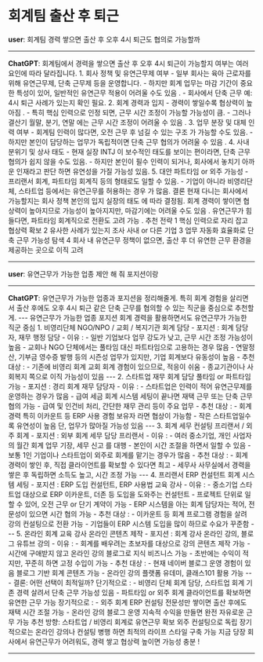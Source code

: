 # 회계팀 출산 후 퇴근

**user**:
회계팀 경력 쌓으면 출산 후 오후 4시 퇴근도 협의로 가능할까

---

**ChatGPT**:
회계팀에서 경력을 쌓으면 출산 후 오후 4시 퇴근이 가능할지 여부는 여러 요인에 따라 달라집니다. 1. 회사 정책 및 유연근무제 여부 - 일부 회사는 육아 근로자를 위해 유연근무제, 단축 근무제 등을 운영합니다. - 하지만 회계 업무는 마감 기간이 중요한 특성이 있어, 일반적인 유연근무 적용이 어려울 수도 있음 . - 회사에서 단축 근무 예: 4시 퇴근 사례가 있는지 확인 필요. 2. 회계 경력과 입지 - 경력이 쌓일수록 협상력이 높아짐 . - 특히 핵심 인력으로 인정 되면, 근무 시간 조정이 가능할 가능성이 큼. - 그러나 결산기 월말, 분기, 연말 에는 근무 시간 조정이 어려울 수 있음 . 3. 업무 분장 및 대체 인력 여부 - 회계팀 인력이 많다면, 오전 근무 후 넘길 수 있는 구조 가 가능할 수도 있음. - 하지만 본인이 담당하는 업무가 독립적이면 단축 근무 협의가 어려울 수 있음 . 4. 사내 분위기 및 상사 태도 - 현재 실장 INTJ 이 보수적인 태도를 보이는 편이라면, 단축 근무 협의가 쉽지 않을 수도 있음. - 하지만 본인이 필수 인력이 되거나, 회사에서 놓치기 아까운 인재라고 판단 하면 유연성을 가질 가능성 있음. 5. 대안 파트타임 or 외주 가능성 - 프리랜서 회계, 파트타임 회계직 등의 형태로도 일할 수 있음. - 기업이 아니라 비영리단체, 스타트업 등에서는 유연근무를 허용하는 경우 가 많음. 결론 현재 다니는 회사에서 가능할지는 회사 정책 본인의 입지 실장의 태도 에 따라 결정됨. 회계 경력이 쌓이면 협상력이 높아지므로 가능성이 높아지지만, 마감기에는 어려울 수도 있음 . 유연근무가 힘들다면, 파트타임 회계직으로 전환도 고려 가능 . 추천 전략 1 핵심 인력으로 자리 잡고 협상력 확보 2 유사한 사례가 있는지 조사 사내 or 다른 기업 3 업무 자동화 효율화로 단축 근무 가능성 탐색 4 회사 내 유연근무 정책이 없으면, 출산 후 더 유연한 근무 환경을 제공하는 곳으로 이직 고려

---

**user**:
유연근무가 가능한 업종 제안 해 줘 포지션이랑

---

**ChatGPT**:
유연근무가 가능한 업종과 포지션을 정리해줄게. 특히 회계 경험을 살리면서 출산 후에도 오후 4시 퇴근 같은 단축 근무를 협의할 수 있는 직군을 중심으로 추천할게. --- 유연근무가 가능한 업종 포지션 회계 경력을 활용하면서도 유연근무가 가능한 직군 중심 1. 비영리단체 NGO/NPO / 교회 / 복지기관 회계 담당 - 포지션 : 회계 담당자, 재무 행정 담당 - 이유 : - 일반 기업보다 업무 강도가 낮고, 근무 시간 조정 가능성이 높음 - 교회나 NGO 단체에서는 풀타임 대신 파트타임으로 고용하는 경우 많음 - 연말정산, 기부금 영수증 발행 등의 시즌성 업무가 있지만, 기업 회계보다 유동성이 높음 - 추천 대상 : - 기존에 비영리 회계 교회 회계 경험이 있으므로, 적응이 쉬움 - 종교기관이나 사회복지 쪽으로 이직 가능성이 있음 --- 2. 스타트업 재무 회계 담당 풀타임 or 파트타임 가능 - 포지션 : 경리 회계 재무 담당자 - 이유 : - 스타트업은 인력이 적어 유연근무제를 운영하는 경우가 많음 - 급여 세금 회계 시스템 세팅이 끝나면 재택 근무 또는 단축 근무 협의 가능 - 급여 및 인건비 처리, 간단한 재무 관리 등이 주요 업무 - 추천 대상 : - 회계 경력 특히 이카운트 등 ERP 사용 경험 보유자 라면 협상이 가능함 - 작은 스타트업일수록 유연성이 높음 단, 업무가 많아질 가능성 있음 --- 3. 회계 세무 컨설팅 프리랜서 / 외주 회계 - 포지션 : 외부 회계 세무 담당 프리랜서 - 이유 : - 여러 중소기업, 개인 사업자의 월간 회계 업무 기장, 세무 신고 를 대행 - 본인이 시간 조절을 하면서 일할 수 있음 - 보통 1인 기업이나 스타트업이 외주로 회계를 맡기는 경우가 많음 - 추천 대상 : - 회계 경력이 쌓인 후, 직접 클라이언트를 확보할 수 있다면 최고 - 세무사 사무실에서 경력을 쌓은 후 독립하면 소득도 높고, 시간 조정 가능 --- 4. 프리랜서 ERP 컨설턴트 회계 시스템 세팅 - 포지션 : ERP 도입 컨설턴트, ERP 사용법 교육 강사 - 이유 : - 중소기업 스타트업 대상으로 ERP 이카운트, 더존 등 도입을 도와주는 컨설턴트 - 프로젝트 단위로 일할 수 있어, 오전 근무 or 단기 계약이 가능 - ERP 시스템을 아는 회계 담당자는 적어, 전문성이 있으면 시간 협의 가능 - 추천 대상 : - 이카운트 등 회계 프로그램 경험을 살려 강의 컨설팅으로 전환 가능 - 기업들이 ERP 시스템 도입을 많이 하므로 수요가 꾸준함 --- 5. 온라인 회계 교육 강사 온라인 콘텐츠 제작 - 포지션 : 회계 강사 온라인 강의, 블로그 유튜브 강의 - 이유 : - 회계를 배우려는 초보자를 대상으로 강의 콘텐츠 제작 가능 - 시간에 구애받지 않고 온라인 강의 블로그로 지식 비즈니스 가능 - 초반에는 수익이 적지만, 꾸준히 하면 고정 수입이 가능 - 추천 대상 : - 현재 네이버 블로그 운영 경험이 있음 블로그 기반 회계 콘텐츠 가능 - 온라인 강의 플랫폼 유데미, 클래스101 활용 가능 --- 결론: 어떤 선택이 최적일까? 단기적으로 : - 비영리 단체 회계 담당, 스타트업 회계 기존 경력 살려서 단축 근무 가능성 있음 - 파트타임 or 외주 회계 클라이언트를 확보하면 유연한 근무 가능 장기적으로 : - 외주 회계 ERP 컨설팅 전문성만 쌓이면 출산 후에도 재택 시간 조절 가능 - 온라인 강의 블로그 운영 지속적 수익을 만들면 완전 자유로운 근무 가능 추천 방향: 스타트업 / 비영리 회계로 유연근무 확보 외주 컨설팅으로 독립 장기적으로는 온라인 강의나 컨설팅 병행 하면 최적의 라이프 스타일 구축 가능 지금 당장 회사에서 유연근무가 어려워도, 경력 쌓고 협상력 높이면 가능성 충분 !

---

